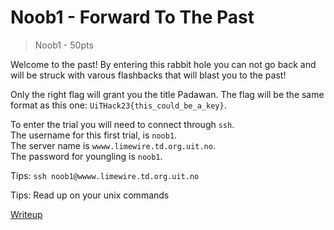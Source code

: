 # Noob1 - Forward To The Past
>    Noob1 - 50pts

Welcome to the past! By entering this rabbit hole you can not go back and will be struck with varous flashbacks that will blast you to the past!

 Only the right flag will grant you the title Padawan. The flag will be the same format as this one: 
```UiTHack23{this_could_be_a_key}```.

To enter the trial you will need to connect through `ssh`.  
The username for this first trial, is `noob1`.  
The server name is `wwww.limewire.td.org.uit.no`.  
The password for youngling is `noob1`.

Tips:
`ssh noob1@wwww.limewire.td.org.uit.no`

Tips:
Read up on your unix commands 

[Writeup](./writeup.md)